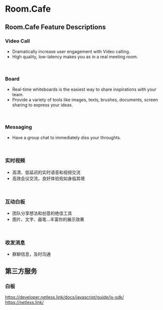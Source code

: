# Room.Cafe

## Room.Cafe Feature Descriptions


### Video Call
* Dramatically increase user engagement with Video calling.
* High quality, low-latency makes you as in a real meeting room.

<br>

### Board
* Real-time whiteboards is the easiest way to share inspirations with your team.
* Provide a variety of tools like images, texts, brushes, documents, screen sharing to express your ideas.

<br>

### Messaging

* Have a group chat to immediately diss your throughts.

<br>


### 实时视频

* 高清、低延迟的实时语音和视频交流
* 高效会议交流，良好体验宛如身临其境

<br>

### 互动白板

* 团队分享想法和创意的绝佳工具
* 图片、文字、画笔...丰富你的展示效果

<br>

### 收发消息
* 群聊信息，及时沟通


## 第三方服务

### 白板
https://developer.netless.link/docs/javascript/guide/js-sdk/
https://netless.link/